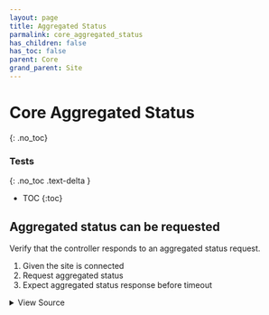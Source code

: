 ```yaml
---
layout: page
title: Aggregated Status
parmalink: core_aggregated_status
has_children: false
has_toc: false
parent: Core
grand_parent: Site
---
```


# Core Aggregated Status
{: .no_toc}



### Tests
{: .no_toc .text-delta }

- TOC
{:toc}

## Aggregated status can be requested

Verify that the controller responds to an aggregated status request.

1. Given the site is connected
2. Request aggregated status
3. Expect aggregated status response before timeout

<details markdown="block">
  <summary>
     View Source
  </summary>
```ruby
Validator::Site.connected do |task,supervisor,site|
  prepare task, site
  log "Request aggregated status"
  result = site.request_aggregated_status Validator.get_config('main_component'), collect!: {
    timeout: Validator.get_config('timeouts','status_response')
  }
end
```
</details>


